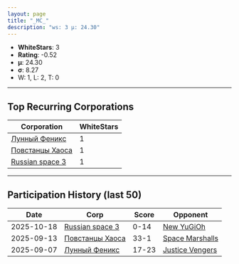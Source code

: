 ```yaml
---
layout: page
title: "_MC_"
description: "ws: 3 μ: 24.30"
---
```

- **WhiteStars**: 3
- **Rating**: -0.52
- **μ**: 24.30  
- **σ**: 8.27
- W: 1, L: 2, T: 0

---

## Top Recurring Corporations

| Corporation | WhiteStars |
| --- | --- |
| [Лунный Феникс](https://ws.tsl.rocks/corp/457b7f76314e0ee24752aaf2396afac9027cfbdcca2a9863add962250ccbf389/) | 1 |
| [Повстанцы Хаоса](https://ws.tsl.rocks/corp/1358877fcc123cef74de06c83a943f27a7fad0ab6d20989f767ce88d4d195ace/) | 1 |
| [Russian space 3](https://ws.tsl.rocks/corp/e801d288bf6d95e9705e8f7d791fdcb030abe8bebaf2980bc32fb453f95575d7/) | 1 |

---

## Participation History (last 50)

| Date | Corp | Score | Opponent |
| --- | --- | --- | --- |
| 2025-10-18 | [Russian space 3](https://ws.tsl.rocks/corp/e801d288bf6d95e9705e8f7d791fdcb030abe8bebaf2980bc32fb453f95575d7/) | 0-14 | [New YuGiOh](https://ws.tsl.rocks/corp/14dfb83015e3c431e3b62aa4d0a6966657e5a34996e34d185efb92f703eda337/) |
| 2025-09-13 | [Повстанцы Хаоса](https://ws.tsl.rocks/corp/1358877fcc123cef74de06c83a943f27a7fad0ab6d20989f767ce88d4d195ace/) | 33-1 | [Space Marshalls](https://ws.tsl.rocks/corp/6a41cc36abf3a28a1c26bc22843f1892d6938e8eb1e8f8a10fd9e6e964e06c2c/) |
| 2025-09-07 | [Лунный Феникс](https://ws.tsl.rocks/corp/457b7f76314e0ee24752aaf2396afac9027cfbdcca2a9863add962250ccbf389/) | 17-23 | [Justice Vengers](https://ws.tsl.rocks/corp/0a3e9116062accf6fa5ec0e70eab7592dbea2a9f061e6cc49e74bc78f74d0711/) |